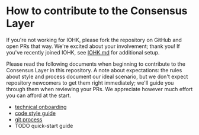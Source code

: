 # How to contribute to the Consensus Layer

If you're not working for IOHK, please fork the repository on GitHub and open
PRs that way. We're excited about your involvement; thank you! If you've
recently joined IOHK, see [IOHK.md][iohk-onboarding] for additional setup.

Please read the following documents when beginning to contribute to the
Consensus Layer in this repository. A note about expectations: the rules about
style and process document our ideal scenario, but we don't expect repository
newcomers to get them right immediately; we'll guide you through them when
reviewing your PRs. We appreciate however much effort you can afford at the
start.

  * [technical onboarding][consensus-onboarding]
  * [code style guide][consensus-style]
  * [git process][consensus-git]
  * TODO quick-start guide

[consensus-git]: https://github.com/input-output-hk/ouroboros-network/ouroboros-consensus/docs/GitProcess.md

[consensus-onboarding]: https://github.com/input-output-hk/ouroboros-network/ouroboros-consensus/docs/Onboarding.md

[consensus-style]: https://github.com/input-output-hk/ouroboros-network/ouroboros-consensus/docs/StyleGuide.md

[iohk-onboarding]: https://github.com/input-output-hk/ouroboros-network/ouroboros-consensus/docs/IOHKOnboarding.md
